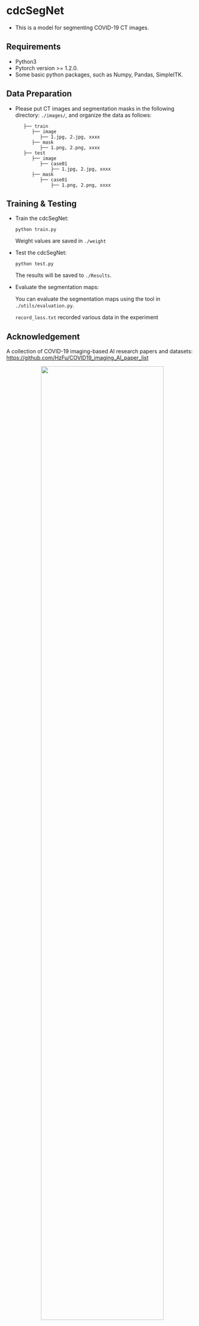 # cdcSegNet

- This is a model for segmenting COVID-19 CT images.

## Requirements

- Python3
- Pytorch version >= 1.2.0.
- Some basic python packages, such as Numpy, Pandas, SimpleITK.

## Data Preparation

- Please put CT images and segmentation masks in the following directory: `./images/`, and organize the data as follows:
  ``` 
     ├── train
        ├── image
           ├── 1.jpg, 2.jpg, xxxx
        ├── mask
           ├── 1.png, 2.png, xxxx
     ├── test
        ├── image
           ├── case01
               ├── 1.jpg, 2.jpg, xxxx
        ├── mask
           ├── case01
               ├── 1.png, 2.png, xxxx
  ```

## Training & Testing

- Train the cdcSegNet:

  `python train.py`
  
  Weight values are saved in `./weight`

- Test the cdcSegNet:

  `python test.py`

  The results will be saved to `./Results`.

- Evaluate the segmentation maps:

  You can evaluate the segmentation maps using the tool in `./utils/evaluation.py`.

  `record_loss.txt` recorded various data in the experiment

## Acknowledgement

A collection of COVID-19 imaging-based AI research papers and datasets: https://github.com/HzFu/COVID19_imaging_AI_paper_list

<p align="center">
    <img src="images/paper_list.png" width="80%"/> <br />
</p>



